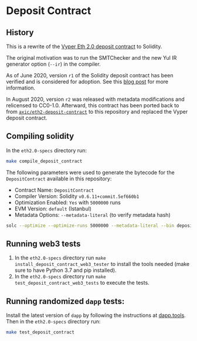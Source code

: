 # Deposit Contract

## History

This is a rewrite of the [Vyper Eth 2.0 deposit contract](https://github.com/ethereum/eth2.0-specs/blob/v0.12.2/deposit_contract/contracts/validator_registration.vy) to Solidity.

The original motivation was to run the SMTChecker and the new Yul IR generator option (`--ir`) in the compiler.

As of June 2020, version `r1` of the Solidity deposit contract has been verified and is considered for adoption.
See this [blog post](https://blog.ethereum.org/2020/06/23/eth2-quick-update-no-12/) for more information.

In August 2020, version `r2` was released with metadata modifications and relicensed to CC0-1.0. Afterward, this contract has been ported back to from [`axic/eth2-deposit-contract`](https://github.com/axic/eth2-deposit-contract) to this repository and replaced the Vyper deposit contract.

## Compiling solidity

In the `eth2.0-specs` directory run:
```sh
make compile_deposit_contract
```

The following parameters were used to generate the bytecode for the `DepositContract` available in this repository:

* Contract Name: `DepositContract`
* Compiler Version: Solidity `v0.6.11+commit.5ef660b1`
* Optimization Enabled: `Yes` with `5000000` runs
* EVM Version: `default` (Istanbul)
* Metadata Options: `--metadata-literal` (to verify metadata hash)

```sh
solc --optimize --optimize-runs 5000000 --metadata-literal --bin deposit_contract.sol
```

## Running web3 tests

1. In the `eth2.0-specs` directory run `make install_deposit_contract_web3_tester` to install the tools needed (make sure to have Python 3.7 and pip installed).
2. In the `eth2.0-specs` directory run `make test_deposit_contract_web3_tests` to execute the tests.

## Running randomized `dapp` tests:

Install the latest version of `dapp` by following the instructions at [dapp.tools](https://dapp.tools/). Then in the `eth2.0-specs` directory run:

```sh
make test_deposit_contract
```
